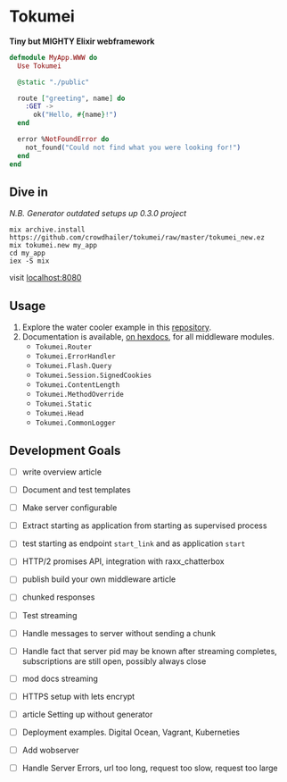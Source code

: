 # Tokumei

**Tiny but MIGHTY Elixir webframework**

```elixir
defmodule MyApp.WWW do
  Use Tokumei

  @static "./public"

  route ["greeting", name] do
    :GET ->
      ok("Hello, #{name}!")
  end

  error %NotFoundError do
    not_found("Could not find what you were looking for!")
  end
end
```

## Dive in

<!-- *Know all about mix and umbrella projects? [Jump onwards to add tokumei in an exitsting project]()* -->

*N.B. Generator outdated setups up 0.3.0 project*
```
mix archive.install https://github.com/crowdhailer/tokumei/raw/master/tokumei_new.ez
mix tokumei.new my_app
cd my_app
iex -S mix
```

visit [localhost:8080](localhost:8080])

## Usage

1. Explore the water cooler example in this [repository](https://github.com/CrowdHailer/Tokumei/tree/master/water_cooler).
2. Documentation is available, [on hexdocs](https://hexdocs.pm/tokumei/), for all middleware modules.
    - `Tokumei.Router`
    - `Tokumei.ErrorHandler`
    - `Tokumei.Flash.Query`
    - `Tokumei.Session.SignedCookies`
    - `Tokumei.ContentLength`
    - `Tokumei.MethodOverride`
    - `Tokumei.Static`
    - `Tokumei.Head`
    - `Tokumei.CommonLogger`

## Development Goals

- [ ] write overview article

- [ ] Document and test templates

- [ ] Make server configurable
- [ ] Extract starting as application from starting as supervised process
- [ ] test starting as endpoint `start_link` and as application `start`

- [ ] HTTP/2 promises API, integration with raxx_chatterbox

- [ ] publish build your own middleware article

- [ ] chunked responses
- [ ] Test streaming
- [ ] Handle messages to server without sending a chunk
- [ ] Handle fact that server pid may be known after streaming completes, subscriptions are still open, possibly always close
- [ ] mod docs streaming

- [ ] HTTPS setup with lets encrypt
- [ ] article Setting up without generator

- [ ] Deployment examples. Digital Ocean, Vagrant, Kuberneties
- [ ] Add wobserver

- [ ] Handle Server Errors, url too long, request too slow, request too large
